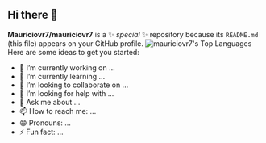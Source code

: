 ## Hi there 👋

**Mauriciovr7/mauriciovr7** is a ✨ _special_ ✨ repository because its `README.md` (this file) appears on your GitHub profile.
![mauriciovr7's Top Languages](https://github-readme-stats.vercel.app/api/top-langs/?username=mauriciovr7&langs_count=20&theme=vue-dark&show_icons=true&hide_border=true&hide_progress=true&count_private=false&layout=compact)
Here are some ideas to get you started:

- 🔭 I’m currently working on ...
- 🌱 I’m currently learning ...
- 👯 I’m looking to collaborate on ...
- 🤔 I’m looking for help with ...
- 💬 Ask me about ...
- 📫 How to reach me: ...
- 😄 Pronouns: ...
- ⚡ Fun fact: ...
